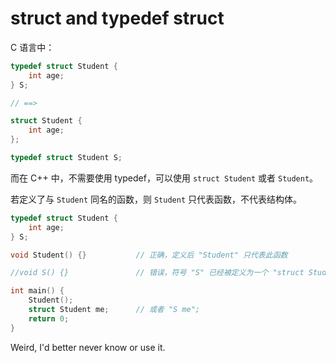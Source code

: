 ﻿# struct and typedef struct

C 语言中：

```c
typedef struct Student {
    int age;
} S;

// ==>

struct Student {
    int age;
};

typedef struct Student S;
```

而在 C++ 中，不需要使用 typedef，可以使用 `struct Student` 或者 `Student`。

若定义了与 `Student` 同名的函数，则 `Student` 只代表函数，不代表结构体。

```cpp
typedef struct Student {
    int age;
} S;

void Student() {}           // 正确，定义后 "Student" 只代表此函数

//void S() {}               // 错误，符号 "S" 已经被定义为一个 "struct Student" 的别名

int main() {
    Student();
    struct Student me;      // 或者 "S me";
    return 0;
}
```

Weird, I'd better never know or use it.
